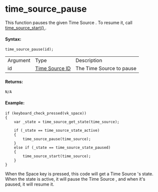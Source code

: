 # time_source_pause

This function pauses the given Time Source . To resume it, call [
time_source_start() ](time_source_start) .

#### Syntax:

``` gml
time_source_pause(id);
```

|          |                                                                                                      |                            |
|----------|------------------------------------------------------------------------------------------------------|----------------------------|
| Argument | Type                                                                                                 | Description                |
| id       |  [Time Source ID](../../../../GameMaker_Language/GML_Reference/Time_Sources/time_source_create)  | The Time Source to pause   |

#### Returns:

``` gml
N/A
```

#### Example:

``` gml
if (keyboard_check_pressed(vk_space))
{
    var _state = time_source_get_state(time_source);

    if (_state == time_source_state_active)
    {
        time_source_pause(time_source);
    }
    else if (_state == time_source_state_paused)
    {
        time_source_start(time_source);
    }
}
```

When the Space key is pressed, this code will get a Time Source 's
state. When the state is active, it will pause the Time Source , and
when it's paused, it will resume it.
